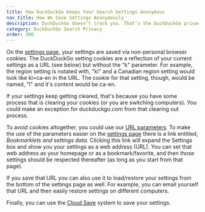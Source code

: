 ```yaml
---
title: How DuckDuckGo Keeps Your Search Settings Anonymous
nav_title: How We Save Settings Anonymously
description: DuckDuckGo doesn’t track you. That’s the DuckDuckGo privacy policy in a nutshell.
category: DuckDuckGo Search Privacy
order: 300
---
```


<p>
    On the <a href="https://duckduckgo.com/settings">settings page</a>, your
    settings are saved via non-personal browser cookies. The DuckDuckGo setting
    cookies are a reflection of your current settings as a URL (see below) but
    without the "k" parameter. For example, the region setting is notated with,
    "kl" and a Canadian region setting would look like kl=ca-en in the URL. The
    cookie for that setting, though, would be named, "l" and it's content would be
    ca-en.
</p>

<p>
    If your settings keep getting cleared, that's because you have some process
    that is clearing your cookies (or you are switching computers). You could make
    an exception for duckduckgo.com from that clearing out process.
</p>

<p>
    To avoid cookies altogether, you could use our
    <a href="https://duckduckgo.com/params">URL parameters</a>. To make the use of
    the parameters easier on the
    <a href="https://duckduckgo.com/settings">settings page</a> there is a link
    entitled, <em>Bookmarklets and settings data.</em> Clicking this link will
    expand the Settings box and show you your settings as a web address (URL). You
    can set that web address as your homepage or as a bookmark/favorite, and then
    those settings should be respected thereafter (as long as you start from that
    page).
</p>

<p>
    If you save that URL you can also use it to load/restore your settings from
    the bottom of the settings page as well. For example, you can email yourself
    that URL and then easily restore settings on different computers.
</p>

<p>
    Finally, you can use the
    <a href="{{ site.baseurl }}/settings/cloud-save">Cloud Save</a> system to
    save your settings.
</p>
